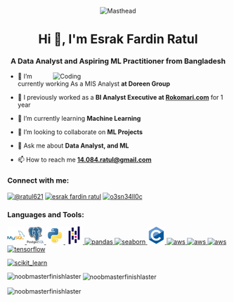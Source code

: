 <p align="center">
  <img src="https://cdn.dribbble.com/users/1523313/screenshots/13671653/media/7c52f9d4b1117aa12f3bf9f9c3b9e1aa.gif" alt="Masthead">
</p>
<h1 align="center">Hi 👋, I'm Esrak Fardin Ratul</h1>
<h3 align="center">A Data Analyst and Aspiring ML Practitioner from Bangladesh</h3>
<img align="right" alt="Coding" width="400" src= "https://cdn.dribbble.com/users/1292677/screenshots/6139167/avento.gif" > 


- 🔭 I’m currently working As a MIS Analyst **at Doreen Group**
  
-  💼 I previously worked as a **BI Analyst Executive at [Rokomari.com](https://www.rokomari.com/)** for 1 year

- 🌱 I’m currently learning **Machine Learning**

- 👯 I’m looking to collaborate on **ML Projects**

- 💬 Ask me about **Data Analyst, and ML**

- 📫 How to reach me **14.084.ratul@gmail.com**



<h3 align="left">Connect with me:</h3>
<p align="left">
<a href="https://twitter.com/@ratul621" target="blank"><img align="center" src="https://raw.githubusercontent.com/rahuldkjain/github-profile-readme-generator/master/src/images/icons/Social/twitter.svg" alt="@ratul621" height="30" width="40" /></a>
<a href="https://www.linkedin.com/in/esrak-fardin-ratul/" target="blank"><img align="center" src="https://raw.githubusercontent.com/rahuldkjain/github-profile-readme-generator/master/src/images/icons/Social/linked-in-alt.svg" alt="esrak fardin ratul" height="30" width="40" /></a>
<a href="https://www.leetcode.com/o3sn34ll0c" target="blank"><img align="center" src="https://raw.githubusercontent.com/rahuldkjain/github-profile-readme-generator/master/src/images/icons/Social/leet-code.svg" alt="o3sn34ll0c" height="30" width="40" /></a>
</p>

<h3 align="left">Languages and Tools:</h3>
<p align="left"> 

<a href="https://www.mysql.com/" target="_blank" rel="noreferrer"> <img src="https://raw.githubusercontent.com/devicons/devicon/master/icons/mysql/mysql-original-wordmark.svg" alt="mysql" width="40" height="40"/> </a> 
<a href="https://www.postgresql.org" target="_blank" rel="noreferrer"> <img src="https://raw.githubusercontent.com/devicons/devicon/master/icons/postgresql/postgresql-original-wordmark.svg" alt="postgresql" width="40" height="40"/> </a> 
<a href="https://www.python.org" target="_blank" rel="noreferrer"> <img src="https://raw.githubusercontent.com/devicons/devicon/master/icons/python/python-original.svg" alt="python" width="40" height="40"/> </a> <a href="https://pandas.pydata.org/" target="_blank" rel="noreferrer"> <img src="https://raw.githubusercontent.com/devicons/devicon/2ae2a900d2f041da66e950e4d48052658d850630/icons/pandas/pandas-original.svg" alt="pandas" width="40" height="40"/> </a>
<a href="https://numpy.org/" target="_blank" rel="noreferrer"> <img src="https://encrypted-tbn0.gstatic.com/images?q=tbn:ANd9GcTvEfXHLIJLACY1DI30rAzDlbekLkgFXYm1DA&s" alt="pandas" width="40" height="40"/> </a>
<a href="https://seaborn.pydata.org/" target="_blank" rel="noreferrer"> <img src="https://seaborn.pydata.org/_images/logo-mark-lightbg.svg" alt="seaborn" width="40" height="40"/> </a> 
<a href="https://www.cprogramming.com/" target="_blank" rel="noreferrer"> <img src="https://raw.githubusercontent.com/devicons/devicon/master/icons/c/c-original.svg" alt="c" width="40" height="40"/> </a> 
<a href="https://aws.amazon.com/s3/" target="_blank" rel="noreferrer"> <img src="https://upload.wikimedia.org/wikipedia/commons/thumb/b/bc/Amazon-S3-Logo.svg/1712px-Amazon-S3-Logo.svg.png" alt="aws" width="40" height="40"/> </a> 
<a href="https://aws.amazon.com/glue/" target="_blank" rel="noreferrer"> <img src="https://www.nogamy.co.il/wp-content/uploads/2021/10/AWS-Glue.png" alt="aws" width="40" height="40"/> </a>
<a href="https://www.databricks.com/" target="_blank" rel="noreferrer"> <img src="https://asset.brandfetch.io/idSUrLOWbH/idxN8rZ-u3.png" alt="aws" width="40" height="40"/> </a>
<a href="https://www.tensorflow.org" target="_blank" rel="noreferrer"> <img src="https://www.vectorlogo.zone/logos/tensorflow/tensorflow-icon.svg" alt="tensorflow" width="40" height="40"/> </a> </p>
<a href="https://scikit-learn.org/" target="_blank" rel="noreferrer"> <img src="https://upload.wikimedia.org/wikipedia/commons/0/05/Scikit_learn_logo_small.svg" alt="scikit_learn" width="40" height="40"/> </a><p><img align="left" src="https://github-readme-stats.vercel.app/api/top-langs?username=noobmasterfinishlaster&show_icons=true&locale=en&layout=compact" alt="noobmasterfinishlaster" /></p>

<p>&nbsp;<img align="center" src="https://github-readme-stats.vercel.app/api?username=noobmasterfinishlaster&show_icons=true&locale=en" alt="noobmasterfinishlaster" /></p>

<p><img align="center" src="https://github-readme-streak-stats.herokuapp.com/?user=noobmasterfinishlaster&" alt="noobmasterfinishlaster" /></p>
